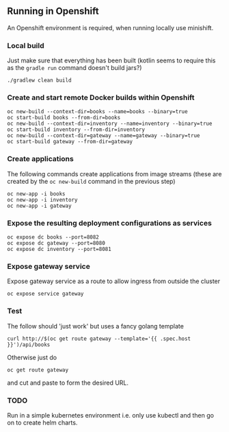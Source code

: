 ## Running in Openshift

An Openshift environment is required, when running locally use minishift.

### Local build

Just make sure that everything has been built (kotlin seems to require this as the `gradle run` command doesn't build jars?)
 
    ./gradlew clean build

### Create and start remote Docker builds within Openshift

    oc new-build --context-dir=books --name=books --binary=true
    oc start-build books --from-dir=books
    oc new-build --context-dir=inventory --name=inventory --binary=true
    oc start-build inventory --from-dir=inventory
    oc new-build --context-dir=gateway --name=gateway --binary=true
    oc start-build gateway --from-dir=gateway

### Create applications

The following commands create applications from image streams (these are created by the `oc new-build` command in the previous step)

    oc new-app -i books
    oc new-app -i inventory
    oc new-app -i gateway

### Expose the resulting deployment configurations as services

    oc expose dc books --port=8082
    oc expose dc gateway --port=8080
    oc expose dc inventory --port=8081

### Expose gateway service 

Expose gateway service as a route to allow ingress from outside the cluster

    oc expose service gateway

### Test

The follow should 'just work' but uses a fancy golang template

    curl http://$(oc get route gateway --template='{{ .spec.host }}')/api/books

Otherwise just do 

    oc get route gateway

and cut and paste to form the desired URL.

### TODO

Run in a simple kubernetes environment i.e. only use kubectl and then go on to create helm charts.
